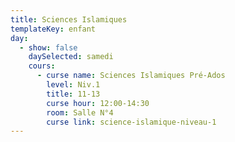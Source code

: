 ```yaml
---
title: Sciences Islamiques
templateKey: enfant
day:
  - show: false
    daySelected: samedi
    cours:
      - curse name: Sciences Islamiques Pré-Ados
        level: Niv.1
        title: 11-13
        curse hour: 12:00-14:30
        room: Salle N°4
        curse link: science-islamique-niveau-1
---
```

